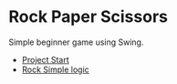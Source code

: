 # Rock Paper Scissors
Simple beginner game using Swing.

* [Project Start](https://github.com/larsnordstrom/RPSGame/tree/v1)
* [Rock Simple logic](https://github.com/larsnordstrom/RPSGame/tree/v1_simple_logic)
